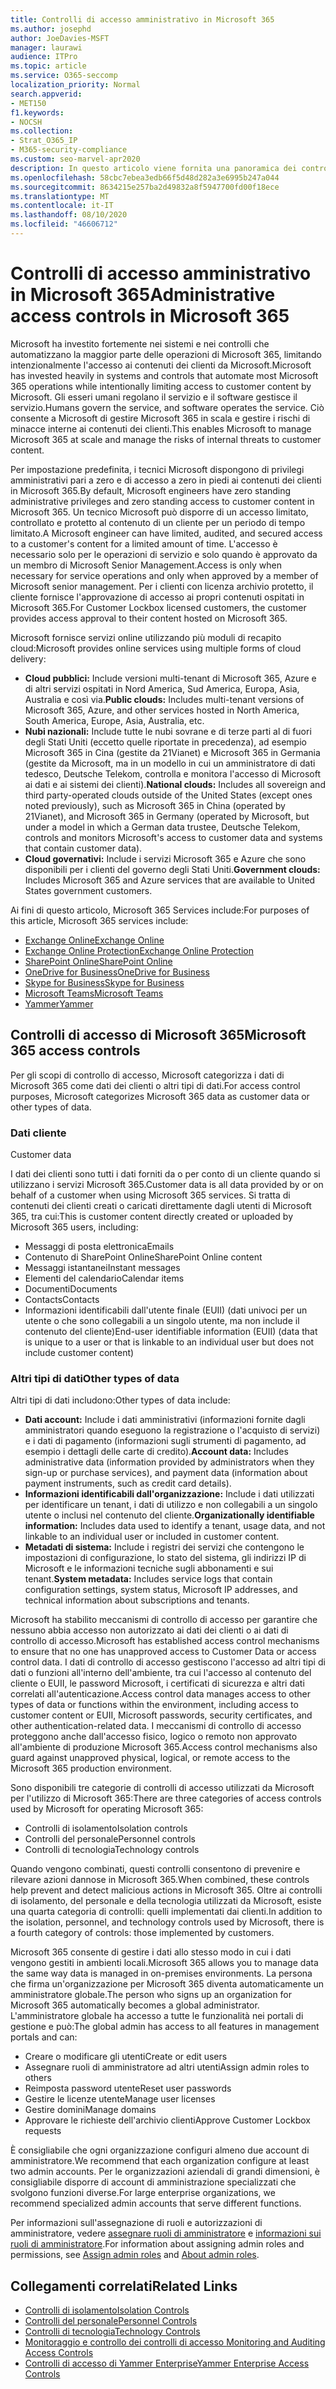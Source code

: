 ```yaml
---
title: Controlli di accesso amministrativo in Microsoft 365
ms.author: josephd
author: JoeDavies-MSFT
manager: laurawi
audience: ITPro
ms.topic: article
ms.service: O365-seccomp
localization_priority: Normal
search.appverid:
- MET150
f1.keywords:
- NOCSH
ms.collection:
- Strat_O365_IP
- M365-security-compliance
ms.custom: seo-marvel-apr2020
description: In questo articolo viene fornita una panoramica dei controlli di accesso amministrativo e della categorizzazione dei dati in Microsoft 365.
ms.openlocfilehash: 58cbc7ebea3edb66f5d48d282a3e6995b247a044
ms.sourcegitcommit: 8634215e257ba2d49832a8f5947700fd00f18ece
ms.translationtype: MT
ms.contentlocale: it-IT
ms.lasthandoff: 08/10/2020
ms.locfileid: "46606712"
---
```

# <a name="administrative-access-controls-in-microsoft-365"></a><span data-ttu-id="703dc-103">Controlli di accesso amministrativo in Microsoft 365</span><span class="sxs-lookup"><span data-stu-id="703dc-103">Administrative access controls in Microsoft 365</span></span> 

<span data-ttu-id="703dc-104">Microsoft ha investito fortemente nei sistemi e nei controlli che automatizzano la maggior parte delle operazioni di Microsoft 365, limitando intenzionalmente l'accesso ai contenuti dei clienti da Microsoft.</span><span class="sxs-lookup"><span data-stu-id="703dc-104">Microsoft has invested heavily in systems and controls that automate most Microsoft 365 operations while intentionally limiting access to customer content by Microsoft.</span></span> <span data-ttu-id="703dc-105">Gli esseri umani regolano il servizio e il software gestisce il servizio.</span><span class="sxs-lookup"><span data-stu-id="703dc-105">Humans govern the service, and software operates the service.</span></span> <span data-ttu-id="703dc-106">Ciò consente a Microsoft di gestire Microsoft 365 in scala e gestire i rischi di minacce interne ai contenuti dei clienti.</span><span class="sxs-lookup"><span data-stu-id="703dc-106">This enables Microsoft to manage Microsoft 365 at scale and manage the risks of internal threats to customer content.</span></span>

<span data-ttu-id="703dc-107">Per impostazione predefinita, i tecnici Microsoft dispongono di privilegi amministrativi pari a zero e di accesso a zero in piedi ai contenuti dei clienti in Microsoft 365.</span><span class="sxs-lookup"><span data-stu-id="703dc-107">By default, Microsoft engineers have zero standing administrative privileges and zero standing access to customer content in Microsoft 365.</span></span> <span data-ttu-id="703dc-108">Un tecnico Microsoft può disporre di un accesso limitato, controllato e protetto al contenuto di un cliente per un periodo di tempo limitato.</span><span class="sxs-lookup"><span data-stu-id="703dc-108">A Microsoft engineer can have limited, audited, and secured access to a customer's content for a limited amount of time.</span></span> <span data-ttu-id="703dc-109">L'accesso è necessario solo per le operazioni di servizio e solo quando è approvato da un membro di Microsoft Senior Management.</span><span class="sxs-lookup"><span data-stu-id="703dc-109">Access is only when necessary for service operations and only when approved by a member of Microsoft senior management.</span></span> <span data-ttu-id="703dc-110">Per i clienti con licenza archivio protetto, il cliente fornisce l'approvazione di accesso ai propri contenuti ospitati in Microsoft 365.</span><span class="sxs-lookup"><span data-stu-id="703dc-110">For Customer Lockbox licensed customers, the customer provides access approval to their content hosted on Microsoft 365.</span></span>

<span data-ttu-id="703dc-111">Microsoft fornisce servizi online utilizzando più moduli di recapito cloud:</span><span class="sxs-lookup"><span data-stu-id="703dc-111">Microsoft provides online services using multiple forms of cloud delivery:</span></span>

- <span data-ttu-id="703dc-112">**Cloud pubblici:** Include versioni multi-tenant di Microsoft 365, Azure e di altri servizi ospitati in Nord America, Sud America, Europa, Asia, Australia e così via.</span><span class="sxs-lookup"><span data-stu-id="703dc-112">**Public clouds:** Includes multi-tenant versions of Microsoft 365, Azure, and other services hosted in North America, South America, Europe, Asia, Australia, etc.</span></span>
- <span data-ttu-id="703dc-113">**Nubi nazionali:** Include tutte le nubi sovrane e di terze parti al di fuori degli Stati Uniti (eccetto quelle riportate in precedenza), ad esempio Microsoft 365 in Cina (gestite da 21Vianet) e Microsoft 365 in Germania (gestite da Microsoft, ma in un modello in cui un amministratore di dati tedesco, Deutsche Telekom, controlla e monitora l'accesso di Microsoft ai dati e ai sistemi dei clienti).</span><span class="sxs-lookup"><span data-stu-id="703dc-113">**National clouds:** Includes all sovereign and third party-operated clouds outside of the United States (except ones noted previously), such as Microsoft 365 in China (operated by 21Vianet), and Microsoft 365 in Germany (operated by Microsoft, but under a model in which a German data trustee, Deutsche Telekom, controls and monitors Microsoft's access to customer data and systems that contain customer data).</span></span>
- <span data-ttu-id="703dc-114">**Cloud governativi:** Include i servizi Microsoft 365 e Azure che sono disponibili per i clienti del governo degli Stati Uniti.</span><span class="sxs-lookup"><span data-stu-id="703dc-114">**Government clouds:** Includes Microsoft 365 and Azure services that are available to United States government customers.</span></span>

<span data-ttu-id="703dc-115">Ai fini di questo articolo, Microsoft 365 Services include:</span><span class="sxs-lookup"><span data-stu-id="703dc-115">For purposes of this article, Microsoft 365 services include:</span></span>

- [<span data-ttu-id="703dc-116">Exchange Online</span><span class="sxs-lookup"><span data-stu-id="703dc-116">Exchange Online</span></span>](https://docs.microsoft.com/Exchange/exchange-online)
- [<span data-ttu-id="703dc-117">Exchange Online Protection</span><span class="sxs-lookup"><span data-stu-id="703dc-117">Exchange Online Protection</span></span>](https://docs.microsoft.com/Office365/SecurityCompliance/eop/exchange-online-protection-overview)
- [<span data-ttu-id="703dc-118">SharePoint Online</span><span class="sxs-lookup"><span data-stu-id="703dc-118">SharePoint Online</span></span>](https://docs.microsoft.com/sharepoint/sharepoint-online)
- [<span data-ttu-id="703dc-119">OneDrive for Business</span><span class="sxs-lookup"><span data-stu-id="703dc-119">OneDrive for Business</span></span>](https://docs.microsoft.com/OneDrive/onedrive)
- [<span data-ttu-id="703dc-120">Skype for Business</span><span class="sxs-lookup"><span data-stu-id="703dc-120">Skype for Business</span></span>](https://docs.microsoft.com/SkypeForBusiness/skype-for-business-online)
- [<span data-ttu-id="703dc-121">Microsoft Teams</span><span class="sxs-lookup"><span data-stu-id="703dc-121">Microsoft Teams</span></span>](https://docs.microsoft.com/MicrosoftTeams/Teams-overview)
- [<span data-ttu-id="703dc-122">Yammer</span><span class="sxs-lookup"><span data-stu-id="703dc-122">Yammer</span></span>](https://docs.microsoft.com/yammer/yammer-landing-page)

## <a name="microsoft-365-access-controls"></a><span data-ttu-id="703dc-123">Controlli di accesso di Microsoft 365</span><span class="sxs-lookup"><span data-stu-id="703dc-123">Microsoft 365 access controls</span></span>

<span data-ttu-id="703dc-124">Per gli scopi di controllo di accesso, Microsoft categorizza i dati di Microsoft 365 come dati dei clienti o altri tipi di dati.</span><span class="sxs-lookup"><span data-stu-id="703dc-124">For access control purposes, Microsoft categorizes Microsoft 365 data as customer data or other types of data.</span></span>

### <a name="customer-data"></a><span data-ttu-id="703dc-125">Dati cliente
</span><span class="sxs-lookup"><span data-stu-id="703dc-125">Customer data</span></span>

<span data-ttu-id="703dc-126">I dati dei clienti sono tutti i dati forniti da o per conto di un cliente quando si utilizzano i servizi Microsoft 365.</span><span class="sxs-lookup"><span data-stu-id="703dc-126">Customer data is all data provided by or on behalf of a customer when using Microsoft 365 services.</span></span> <span data-ttu-id="703dc-127">Si tratta di contenuti dei clienti creati o caricati direttamente dagli utenti di Microsoft 365, tra cui:</span><span class="sxs-lookup"><span data-stu-id="703dc-127">This is customer content directly created or uploaded by Microsoft 365 users, including:</span></span>

- <span data-ttu-id="703dc-128">Messaggi di posta elettronica</span><span class="sxs-lookup"><span data-stu-id="703dc-128">Emails</span></span>
- <span data-ttu-id="703dc-129">Contenuto di SharePoint Online</span><span class="sxs-lookup"><span data-stu-id="703dc-129">SharePoint Online content</span></span>
- <span data-ttu-id="703dc-130">Messaggi istantanei</span><span class="sxs-lookup"><span data-stu-id="703dc-130">Instant messages</span></span>
- <span data-ttu-id="703dc-131">Elementi del calendario</span><span class="sxs-lookup"><span data-stu-id="703dc-131">Calendar items</span></span>
- <span data-ttu-id="703dc-132">Documenti</span><span class="sxs-lookup"><span data-stu-id="703dc-132">Documents</span></span>
- <span data-ttu-id="703dc-133">Contacts</span><span class="sxs-lookup"><span data-stu-id="703dc-133">Contacts</span></span>
- <span data-ttu-id="703dc-134">Informazioni identificabili dall'utente finale (EUII) (dati univoci per un utente o che sono collegabili a un singolo utente, ma non include il contenuto del cliente)</span><span class="sxs-lookup"><span data-stu-id="703dc-134">End-user identifiable information (EUII) (data that is unique to a user or that is linkable to an individual user but does not include customer content)</span></span>

### <a name="other-types-of-data"></a><span data-ttu-id="703dc-135">Altri tipi di dati</span><span class="sxs-lookup"><span data-stu-id="703dc-135">Other types of data</span></span>

<span data-ttu-id="703dc-136">Altri tipi di dati includono:</span><span class="sxs-lookup"><span data-stu-id="703dc-136">Other types of data include:</span></span>

- <span data-ttu-id="703dc-137">**Dati account:** Include i dati amministrativi (informazioni fornite dagli amministratori quando eseguono la registrazione o l'acquisto di servizi) e i dati di pagamento (informazioni sugli strumenti di pagamento, ad esempio i dettagli delle carte di credito).</span><span class="sxs-lookup"><span data-stu-id="703dc-137">**Account data:** Includes administrative data (information provided by administrators when they sign-up or purchase services), and payment data (information about payment instruments, such as credit card details).</span></span>
- <span data-ttu-id="703dc-138">**Informazioni identificabili dall'organizzazione:** Include i dati utilizzati per identificare un tenant, i dati di utilizzo e non collegabili a un singolo utente o inclusi nel contenuto del cliente.</span><span class="sxs-lookup"><span data-stu-id="703dc-138">**Organizationally identifiable information:** Includes data used to identify a tenant, usage data, and not linkable to an individual user or included in customer content.</span></span>
- <span data-ttu-id="703dc-139">**Metadati di sistema:** Include i registri dei servizi che contengono le impostazioni di configurazione, lo stato del sistema, gli indirizzi IP di Microsoft e le informazioni tecniche sugli abbonamenti e sui tenant.</span><span class="sxs-lookup"><span data-stu-id="703dc-139">**System metadata:** Includes service logs that contain configuration settings, system status, Microsoft IP addresses, and technical information about subscriptions and tenants.</span></span>

<span data-ttu-id="703dc-140">Microsoft ha stabilito meccanismi di controllo di accesso per garantire che nessuno abbia accesso non autorizzato ai dati dei clienti o ai dati di controllo di accesso.</span><span class="sxs-lookup"><span data-stu-id="703dc-140">Microsoft has established access control mechanisms to ensure that no one has unapproved access to Customer Data or access control data.</span></span> <span data-ttu-id="703dc-141">I dati di controllo di accesso gestiscono l'accesso ad altri tipi di dati o funzioni all'interno dell'ambiente, tra cui l'accesso al contenuto del cliente o EUII, le password Microsoft, i certificati di sicurezza e altri dati correlati all'autenticazione.</span><span class="sxs-lookup"><span data-stu-id="703dc-141">Access control data manages access to other types of data or functions within the environment, including access to customer content or EUII, Microsoft passwords, security certificates, and other authentication-related data.</span></span> <span data-ttu-id="703dc-142">I meccanismi di controllo di accesso proteggono anche dall'accesso fisico, logico o remoto non approvato all'ambiente di produzione Microsoft 365.</span><span class="sxs-lookup"><span data-stu-id="703dc-142">Access control mechanisms also guard against unapproved physical, logical, or remote access to the Microsoft 365 production environment.</span></span>

<span data-ttu-id="703dc-143">Sono disponibili tre categorie di controlli di accesso utilizzati da Microsoft per l'utilizzo di Microsoft 365:</span><span class="sxs-lookup"><span data-stu-id="703dc-143">There are three categories of access controls used by Microsoft for operating Microsoft 365:</span></span>

- <span data-ttu-id="703dc-144">Controlli di isolamento</span><span class="sxs-lookup"><span data-stu-id="703dc-144">Isolation controls</span></span>
- <span data-ttu-id="703dc-145">Controlli del personale</span><span class="sxs-lookup"><span data-stu-id="703dc-145">Personnel controls</span></span>
- <span data-ttu-id="703dc-146">Controlli di tecnologia</span><span class="sxs-lookup"><span data-stu-id="703dc-146">Technology controls</span></span>

<span data-ttu-id="703dc-147">Quando vengono combinati, questi controlli consentono di prevenire e rilevare azioni dannose in Microsoft 365.</span><span class="sxs-lookup"><span data-stu-id="703dc-147">When combined, these controls help prevent and detect malicious actions in Microsoft 365.</span></span> <span data-ttu-id="703dc-148">Oltre ai controlli di isolamento, del personale e della tecnologia utilizzati da Microsoft, esiste una quarta categoria di controlli: quelli implementati dai clienti.</span><span class="sxs-lookup"><span data-stu-id="703dc-148">In addition to the isolation, personnel, and technology controls used by Microsoft, there is a fourth category of controls: those implemented by customers.</span></span>

<span data-ttu-id="703dc-149">Microsoft 365 consente di gestire i dati allo stesso modo in cui i dati vengono gestiti in ambienti locali.</span><span class="sxs-lookup"><span data-stu-id="703dc-149">Microsoft 365 allows you to manage data the same way data is managed in on-premises environments.</span></span> <span data-ttu-id="703dc-150">La persona che firma un'organizzazione per Microsoft 365 diventa automaticamente un amministratore globale.</span><span class="sxs-lookup"><span data-stu-id="703dc-150">The person who signs up an organization for Microsoft 365 automatically becomes a global administrator.</span></span> <span data-ttu-id="703dc-151">L'amministratore globale ha accesso a tutte le funzionalità nei portali di gestione e può:</span><span class="sxs-lookup"><span data-stu-id="703dc-151">The global admin has access to all features in management portals and can:</span></span>

- <span data-ttu-id="703dc-152">Creare o modificare gli utenti</span><span class="sxs-lookup"><span data-stu-id="703dc-152">Create or edit users</span></span>
- <span data-ttu-id="703dc-153">Assegnare ruoli di amministratore ad altri utenti</span><span class="sxs-lookup"><span data-stu-id="703dc-153">Assign admin roles to others</span></span>
- <span data-ttu-id="703dc-154">Reimposta password utente</span><span class="sxs-lookup"><span data-stu-id="703dc-154">Reset user passwords</span></span>
- <span data-ttu-id="703dc-155">Gestire le licenze utente</span><span class="sxs-lookup"><span data-stu-id="703dc-155">Manage user licenses</span></span>
- <span data-ttu-id="703dc-156">Gestire domini</span><span class="sxs-lookup"><span data-stu-id="703dc-156">Manage domains</span></span>
- <span data-ttu-id="703dc-157">Approvare le richieste dell'archivio clienti</span><span class="sxs-lookup"><span data-stu-id="703dc-157">Approve Customer Lockbox requests</span></span>

<span data-ttu-id="703dc-158">È consigliabile che ogni organizzazione configuri almeno due account di amministratore.</span><span class="sxs-lookup"><span data-stu-id="703dc-158">We recommend that each organization configure at least two admin accounts.</span></span> <span data-ttu-id="703dc-159">Per le organizzazioni aziendali di grandi dimensioni, è consigliabile disporre di account di amministrazione specializzati che svolgono funzioni diverse.</span><span class="sxs-lookup"><span data-stu-id="703dc-159">For large enterprise organizations, we recommend specialized admin accounts that serve different functions.</span></span>

<span data-ttu-id="703dc-160">Per informazioni sull'assegnazione di ruoli e autorizzazioni di amministratore, vedere [assegnare ruoli di amministratore](https://docs.microsoft.com/microsoft-365/admin/add-users/assign-admin-roles) e [informazioni sui ruoli di amministratore](https://docs.microsoft.com/microsoft-365/admin/add-users/about-admin-roles).</span><span class="sxs-lookup"><span data-stu-id="703dc-160">For information about assigning admin roles and permissions, see [Assign admin roles](https://docs.microsoft.com/microsoft-365/admin/add-users/assign-admin-roles) and [About admin roles](https://docs.microsoft.com/microsoft-365/admin/add-users/about-admin-roles).</span></span>

## <a name="related-links"></a><span data-ttu-id="703dc-161">Collegamenti correlati</span><span class="sxs-lookup"><span data-stu-id="703dc-161">Related Links</span></span>

- [<span data-ttu-id="703dc-162">Controlli di isolamento</span><span class="sxs-lookup"><span data-stu-id="703dc-162">Isolation Controls</span></span>](office-365-isolation-controls.md)
- [<span data-ttu-id="703dc-163">Controlli del personale</span><span class="sxs-lookup"><span data-stu-id="703dc-163">Personnel Controls</span></span>](office-365-personnel-controls.md)
- [<span data-ttu-id="703dc-164">Controlli di tecnologia</span><span class="sxs-lookup"><span data-stu-id="703dc-164">Technology Controls</span></span>](office-365-technology-controls.md)
- [<span data-ttu-id="703dc-165">Monitoraggio e controllo dei controlli di accesso </span><span class="sxs-lookup"><span data-stu-id="703dc-165">Monitoring and Auditing Access Controls</span></span>](office-365-monitoring-and-auditing-access-controls.md)
- [<span data-ttu-id="703dc-166">Controlli di accesso di Yammer Enterprise</span><span class="sxs-lookup"><span data-stu-id="703dc-166">Yammer Enterprise Access Controls</span></span>](office-365-yammer-enterprise-access-controls.md)